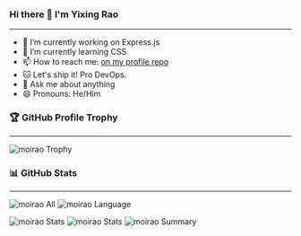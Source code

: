 
### Hi there 👋 I'm Yixing Rao
---

- 🔭 I’m currently working on Express.js
- 🌱 I’m currently learning CSS
- 📫 How to reach me: [on my profile repo](https://github.com/moirao/moirao/issues)
- 🐱 Let's ship it! Pro DevOps.
- 💬 Ask me about anything
- 😄 Pronouns: He/Him

### 🏆 GitHub Profile Trophy
---

![moirao Trophy](https://github-profile-trophy.vercel.app/?username=moirao&column=8&theme=algolia)

### 📊 GitHub Stats
---

![moirao All](https://github-readme-stats.vercel.app/api/?username=moirao&layout=compact&theme=default&hide_border=true)
![moirao Language](https://github-readme-stats.vercel.app/api/top-langs/?username=moirao&langs_count=8&layout=compact&theme=default&hide_border=true)

![moirao Stats](https://github-profile-summary-cards.vercel.app/api/cards/repos-per-language?username=moirao&theme=nord_dark)
![moirao Stats](https://github-profile-summary-cards.vercel.app/api/cards/most-commit-language?username=moirao&theme=nord_dark)
![moirao Summary](https://github-profile-summary-cards.vercel.app/api/cards/profile-details?username=moirao&theme=nord_dark)

